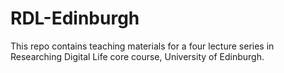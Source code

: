 # RDL-Edinburgh

This repo contains teaching materials for a four lecture series in Researching Digital Life core course, University of Edinburgh. 
